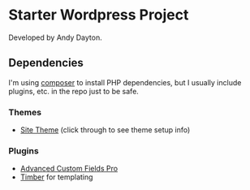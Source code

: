 Starter Wordpress Project
==========================

Developed by Andy Dayton.

Dependencies
------------

I'm using [composer](https://getcomposer.org/) to install PHP dependencies, but I usually include plugins, etc. in the repo just to be safe.

### Themes

* [Site Theme](wp-content/themes/wpinabox-theme/) (click through to see theme setup info)

### Plugins

* [Advanced Custom Fields Pro](https://www.advancedcustomfields.com/pro/)
* [Timber](https://github.com/timber/timber) for templating
